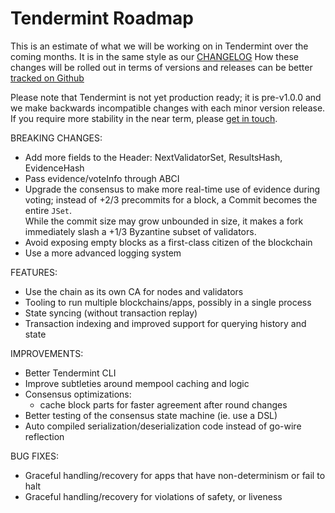 # Tendermint Roadmap

This is an estimate of what we will be working on in Tendermint over the coming months.
It is in the same style as our [CHANGELOG](/docs/changelog)
How these changes will be rolled out in terms of versions and releases can be better [tracked on Github](https://github.com/tendermint/tendermint/issues)

Please note that Tendermint is not yet production ready;
it is pre-v1.0.0 and we make backwards incompatible changes with each minor version release.
If you require more stability in the near term, please [get in touch](/contact).

BREAKING CHANGES:

- Add more fields to the Header: NextValidatorSet, ResultsHash, EvidenceHash
- Pass evidence/voteInfo through ABCI
- Upgrade the consensus to make more real-time use of evidence during voting;
instead of +2/3 precommits for a block, a Commit becomes the entire `JSet`.  
While the commit size may grow unbounded in size, it makes a fork immediately slash a +1/3 Byzantine subset of validators.
- Avoid exposing empty blocks as a first-class citizen of the blockchain
- Use a more advanced logging system

FEATURES:

- Use the chain as its own CA for nodes and validators
- Tooling to run multiple blockchains/apps, possibly in a single process
- State syncing (without transaction replay)
- Transaction indexing and improved support for querying history and state

IMPROVEMENTS:

- Better Tendermint CLI
- Improve subtleties around mempool caching and logic
- Consensus optimizations: 
	- cache block parts for faster agreement after round changes
- Better testing of the consensus state machine (ie. use a DSL)
- Auto compiled serialization/deserialization code instead of go-wire reflection

BUG FIXES:

- Graceful handling/recovery for apps that have non-determinism or fail to halt
- Graceful handling/recovery for violations of safety, or liveness

